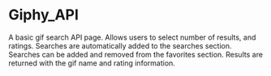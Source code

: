 # Giphy_API
A basic gif search API page. Allows users to select number of results, and ratings. Searches are automatically added to the searches section. Searches can be added and removed from the favorites section. Results are returned with the gif name and rating information.  
